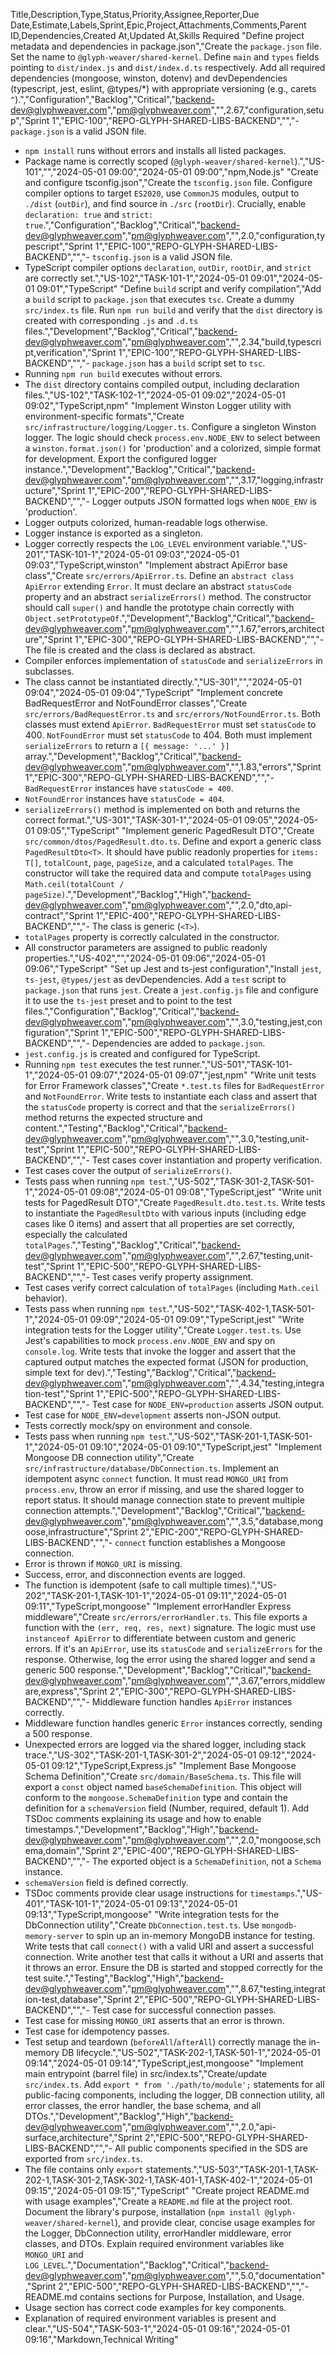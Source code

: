 Title,Description,Type,Status,Priority,Assignee,Reporter,Due Date,Estimate,Labels,Sprint,Epic,Project,Attachments,Comments,Parent ID,Dependencies,Created At,Updated At,Skills Required
"Define project metadata and dependencies in package.json","Create the `package.json` file. Set the name to `@glyph-weaver/shared-kernel`. Define `main` and `types` fields pointing to `dist/index.js` and `dist/index.d.ts` respectively. Add all required dependencies (mongoose, winston, dotenv) and devDependencies (typescript, jest, eslint, @types/*) with appropriate versioning (e.g., carets `^`).","Configuration","Backlog","Critical","backend-dev@glyphweaver.com","pm@glyphweaver.com","",2.67,"configuration,setup","Sprint 1","EPIC-100","REPO-GLYPH-SHARED-LIBS-BACKEND","","- `package.json` is a valid JSON file.
- `npm install` runs without errors and installs all listed packages.
- Package name is correctly scoped (`@glyph-weaver/shared-kernel`).","US-101","","2024-05-01 09:00","2024-05-01 09:00","npm,Node.js"
"Create and configure tsconfig.json","Create the `tsconfig.json` file. Configure compiler options to target `ES2020`, use `CommonJS` modules, output to `./dist` (`outDir`), and find source in `./src` (`rootDir`). Crucially, enable `declaration: true` and `strict: true`.","Configuration","Backlog","Critical","backend-dev@glyphweaver.com","pm@glyphweaver.com","",2.0,"configuration,typescript","Sprint 1","EPIC-100","REPO-GLYPH-SHARED-LIBS-BACKEND","","- `tsconfig.json` is a valid JSON file.
- TypeScript compiler options `declaration`, `outDir`, `rootDir`, and `strict` are correctly set.","US-102","TASK-101-1","2024-05-01 09:01","2024-05-01 09:01","TypeScript"
"Define `build` script and verify compilation","Add a `build` script to `package.json` that executes `tsc`. Create a dummy `src/index.ts` file. Run `npm run build` and verify that the `dist` directory is created with corresponding `.js` and `.d.ts` files.","Development","Backlog","Critical","backend-dev@glyphweaver.com","pm@glyphweaver.com","",2.34,"build,typescript,verification","Sprint 1","EPIC-100","REPO-GLYPH-SHARED-LIBS-BACKEND","","- `package.json` has a `build` script set to `tsc`.
- Running `npm run build` executes without errors.
- The `dist` directory contains compiled output, including declaration files.","US-102","TASK-102-1","2024-05-01 09:02","2024-05-01 09:02","TypeScript,npm"
"Implement Winston Logger utility with environment-specific formats","Create `src/infrastructure/logging/Logger.ts`. Configure a singleton Winston logger. The logic should check `process.env.NODE_ENV` to select between a `winston.format.json()` for 'production' and a colorized, simple format for development. Export the configured logger instance.","Development","Backlog","Critical","backend-dev@glyphweaver.com","pm@glyphweaver.com","",3.17,"logging,infrastructure","Sprint 1","EPIC-200","REPO-GLYPH-SHARED-LIBS-BACKEND","","- Logger outputs JSON formatted logs when `NODE_ENV` is 'production'.
- Logger outputs colorized, human-readable logs otherwise.
- Logger instance is exported as a singleton.
- Logger correctly respects the `LOG_LEVEL` environment variable.","US-201","TASK-101-1","2024-05-01 09:03","2024-05-01 09:03","TypeScript,winston"
"Implement abstract ApiError base class","Create `src/errors/ApiError.ts`. Define an `abstract class ApiError` extending `Error`. It must declare an abstract `statusCode` property and an abstract `serializeErrors()` method. The constructor should call `super()` and handle the prototype chain correctly with `Object.setPrototypeOf`.","Development","Backlog","Critical","backend-dev@glyphweaver.com","pm@glyphweaver.com","",1.67,"errors,architecture","Sprint 1","EPIC-300","REPO-GLYPH-SHARED-LIBS-BACKEND","","- The file is created and the class is declared as abstract.
- Compiler enforces implementation of `statusCode` and `serializeErrors` in subclasses.
- The class cannot be instantiated directly.","US-301","","2024-05-01 09:04","2024-05-01 09:04","TypeScript"
"Implement concrete BadRequestError and NotFoundError classes","Create `src/errors/BadRequestError.ts` and `src/errors/NotFoundError.ts`. Both classes must extend `ApiError`. `BadRequestError` must set `statusCode` to 400. `NotFoundError` must set `statusCode` to 404. Both must implement `serializeErrors` to return a `[{ message: '...' }]` array.","Development","Backlog","Critical","backend-dev@glyphweaver.com","pm@glyphweaver.com","",1.83,"errors","Sprint 1","EPIC-300","REPO-GLYPH-SHARED-LIBS-BACKEND","","- `BadRequestError` instances have `statusCode = 400`.
- `NotFoundError` instances have `statusCode = 404`.
- `serializeErrors()` method is implemented on both and returns the correct format.","US-301","TASK-301-1","2024-05-01 09:05","2024-05-01 09:05","TypeScript"
"Implement generic PagedResult DTO","Create `src/common/dtos/PagedResult.dto.ts`. Define and export a generic class `PagedResultDto<T>`. It should have public readonly properties for `items: T[]`, `totalCount`, `page`, `pageSize`, and a calculated `totalPages`. The constructor will take the required data and compute `totalPages` using `Math.ceil(totalCount / pageSize)`.","Development","Backlog","High","backend-dev@glyphweaver.com","pm@glyphweaver.com","",2.0,"dto,api-contract","Sprint 1","EPIC-400","REPO-GLYPH-SHARED-LIBS-BACKEND","","- The class is generic (`<T>`).
- `totalPages` property is correctly calculated in the constructor.
- All constructor parameters are assigned to public readonly properties.","US-402","","2024-05-01 09:06","2024-05-01 09:06","TypeScript"
"Set up Jest and ts-jest configuration","Install `jest`, `ts-jest`, `@types/jest` as devDependencies. Add a `test` script to `package.json` that runs `jest`. Create a `jest.config.js` file and configure it to use the `ts-jest` preset and to point to the test files.","Configuration","Backlog","Critical","backend-dev@glyphweaver.com","pm@glyphweaver.com","",3.0,"testing,jest,configuration","Sprint 1","EPIC-500","REPO-GLYPH-SHARED-LIBS-BACKEND","","- Dependencies are added to `package.json`.
- `jest.config.js` is created and configured for TypeScript.
- Running `npm test` executes the test runner.","US-501","TASK-101-1","2024-05-01 09:07","2024-05-01 09:07","jest,npm"
"Write unit tests for Error Framework classes","Create `*.test.ts` files for `BadRequestError` and `NotFoundError`. Write tests to instantiate each class and assert that the `statusCode` property is correct and that the `serializeErrors()` method returns the expected structure and content.","Testing","Backlog","Critical","backend-dev@glyphweaver.com","pm@glyphweaver.com","",3.0,"testing,unit-test","Sprint 1","EPIC-500","REPO-GLYPH-SHARED-LIBS-BACKEND","","- Test cases cover instantiation and property verification.
- Test cases cover the output of `serializeErrors()`.
- Tests pass when running `npm test`.","US-502","TASK-301-2,TASK-501-1","2024-05-01 09:08","2024-05-01 09:08","TypeScript,jest"
"Write unit tests for PagedResult DTO","Create `PagedResult.dto.test.ts`. Write tests to instantiate the `PagedResultDto` with various inputs (including edge cases like 0 items) and assert that all properties are set correctly, especially the calculated `totalPages`.","Testing","Backlog","Critical","backend-dev@glyphweaver.com","pm@glyphweaver.com","",2.67,"testing,unit-test","Sprint 1","EPIC-500","REPO-GLYPH-SHARED-LIBS-BACKEND","","- Test cases verify property assignment.
- Test cases verify correct calculation of `totalPages` (including `Math.ceil` behavior).
- Tests pass when running `npm test`.","US-502","TASK-402-1,TASK-501-1","2024-05-01 09:09","2024-05-01 09:09","TypeScript,jest"
"Write integration tests for the Logger utility","Create `Logger.test.ts`. Use Jest's capabilities to mock `process.env.NODE_ENV` and spy on `console.log`. Write tests that invoke the logger and assert that the captured output matches the expected format (JSON for production, simple text for dev).","Testing","Backlog","Critical","backend-dev@glyphweaver.com","pm@glyphweaver.com","",4.34,"testing,integration-test","Sprint 1","EPIC-500","REPO-GLYPH-SHARED-LIBS-BACKEND","","- Test case for `NODE_ENV=production` asserts JSON output.
- Test case for `NODE_ENV=development` asserts non-JSON output.
- Tests correctly mock/spy on environment and console.
- Tests pass when running `npm test`.","US-502","TASK-201-1,TASK-501-1","2024-05-01 09:10","2024-05-01 09:10","TypeScript,jest"
"Implement Mongoose DB connection utility","Create `src/infrastructure/database/DbConnection.ts`. Implement an idempotent async `connect` function. It must read `MONGO_URI` from `process.env`, throw an error if missing, and use the shared logger to report status. It should manage connection state to prevent multiple connection attempts.","Development","Backlog","Critical","backend-dev@glyphweaver.com","pm@glyphweaver.com","",3.5,"database,mongoose,infrastructure","Sprint 2","EPIC-200","REPO-GLYPH-SHARED-LIBS-BACKEND","","- `connect` function establishes a Mongoose connection.
- Error is thrown if `MONGO_URI` is missing.
- Success, error, and disconnection events are logged.
- The function is idempotent (safe to call multiple times).","US-202","TASK-201-1,TASK-101-1","2024-05-01 09:11","2024-05-01 09:11","TypeScript,mongoose"
"Implement errorHandler Express middleware","Create `src/errors/errorHandler.ts`. This file exports a function with the `(err, req, res, next)` signature. The logic must use `instanceof ApiError` to differentiate between custom and generic errors. If it's an `ApiError`, use its `statusCode` and `serializeErrors` for the response. Otherwise, log the error using the shared logger and send a generic 500 response.","Development","Backlog","Critical","backend-dev@glyphweaver.com","pm@glyphweaver.com","",3.67,"errors,middleware,express","Sprint 2","EPIC-300","REPO-GLYPH-SHARED-LIBS-BACKEND","","- Middleware function handles `ApiError` instances correctly.
- Middleware function handles generic `Error` instances correctly, sending a 500 response.
- Unexpected errors are logged via the shared logger, including stack trace.","US-302","TASK-201-1,TASK-301-2","2024-05-01 09:12","2024-05-01 09:12","TypeScript,Express.js"
"Implement Base Mongoose Schema Definition","Create `src/domain/BaseSchema.ts`. This file will export a `const` object named `baseSchemaDefinition`. This object will conform to the `mongoose.SchemaDefinition` type and contain the definition for a `schemaVersion` field (Number, required, default 1). Add TSDoc comments explaining its usage and how to enable timestamps.","Development","Backlog","High","backend-dev@glyphweaver.com","pm@glyphweaver.com","",2.0,"mongoose,schema,domain","Sprint 2","EPIC-400","REPO-GLYPH-SHARED-LIBS-BACKEND","","- The exported object is a `SchemaDefinition`, not a `Schema` instance.
- `schemaVersion` field is defined correctly.
- TSDoc comments provide clear usage instructions for `timestamps`.","US-401","TASK-101-1","2024-05-01 09:13","2024-05-01 09:13","TypeScript,mongoose"
"Write integration tests for the DbConnection utility","Create `DbConnection.test.ts`. Use `mongodb-memory-server` to spin up an in-memory MongoDB instance for testing. Write tests that call `connect()` with a valid URI and assert a successful connection. Write another test that calls it without a URI and asserts that it throws an error. Ensure the DB is started and stopped correctly for the test suite.","Testing","Backlog","High","backend-dev@glyphweaver.com","pm@glyphweaver.com","",8.67,"testing,integration-test,database","Sprint 2","EPIC-500","REPO-GLYPH-SHARED-LIBS-BACKEND","","- Test case for successful connection passes.
- Test case for missing `MONGO_URI` asserts that an error is thrown.
- Test case for idempotency passes.
- Test setup and teardown (`beforeAll`/`afterAll`) correctly manage the in-memory DB lifecycle.","US-502","TASK-202-1,TASK-501-1","2024-05-01 09:14","2024-05-01 09:14","TypeScript,jest,mongoose"
"Implement main entrypoint (barrel file) in src/index.ts","Create/update `src/index.ts`. Add `export * from './path/to/module';` statements for all public-facing components, including the logger, DB connection utility, all error classes, the error handler, the base schema, and all DTOs.","Development","Backlog","High","backend-dev@glyphweaver.com","pm@glyphweaver.com","",2.0,"api-surface,architecture","Sprint 2","EPIC-500","REPO-GLYPH-SHARED-LIBS-BACKEND","","- All public components specified in the SDS are exported from `src/index.ts`.
- The file contains only `export` statements.","US-503","TASK-201-1,TASK-202-1,TASK-301-2,TASK-302-1,TASK-401-1,TASK-402-1","2024-05-01 09:15","2024-05-01 09:15","TypeScript"
"Create project README.md with usage examples","Create a `README.md` file at the project root. Document the library's purpose, installation (`npm install @glyph-weaver/shared-kernel`), and provide clear, concise usage examples for the Logger, DbConnection utility, errorHandler middleware, error classes, and DTOs. Explain required environment variables like `MONGO_URI` and `LOG_LEVEL`.","Documentation","Backlog","Critical","backend-dev@glyphweaver.com","pm@glyphweaver.com","",5.0,"documentation","Sprint 2","EPIC-500","REPO-GLYPH-SHARED-LIBS-BACKEND","","- README.md contains sections for Purpose, Installation, and Usage.
- Usage section has correct code examples for key components.
- Explanation of required environment variables is present and clear.","US-504","TASK-503-1","2024-05-01 09:16","2024-05-01 09:16","Markdown,Technical Writing"
